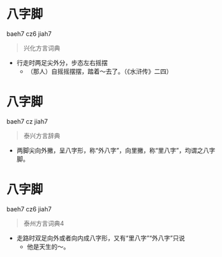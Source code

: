 # 八字脚
baeh7 cz6 jiah7
> 兴化方言词典
- 行走时两足尖外分，步态左右摇摆
  - （那人）自摇摇摆摆，踏着～去了。（《水浒传》二四）

# 八字脚
baeh7 cz jiah7
> 泰兴方言辞典
- 两脚尖向外撇，呈八字形，称“外八字”，向里撇，称“里八字”，均谓之八字脚。

# 八字脚
baeh7 cz6 jiah7
> 泰州方言词典4
- 走路时双足向外或者向内成八字形，又有“里八字”“外八字”只说
  - 他是天生的～。

